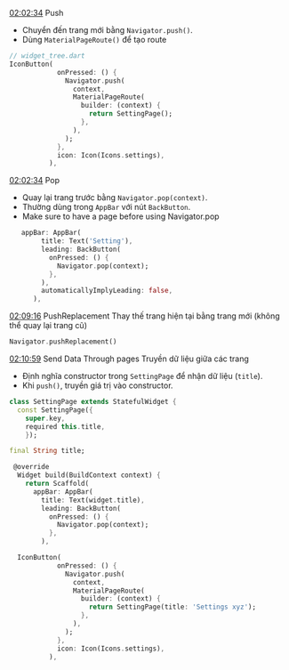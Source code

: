 [02:02:34](https://www.youtube.com/watch?v=3kaGC_DrUnw&list=WL&index=1&t=7354s) Push
- Chuyển đến trang mới bằng `Navigator.push()`.
- Dùng `MaterialPageRoute()` để tạo route
```dart
// widget_tree.dart
IconButton(
            onPressed: () {
              Navigator.push(
                context,
                MaterialPageRoute(
                  builder: (context) {
                    return SettingPage();
                  },
                ),
              );
            },
            icon: Icon(Icons.settings),
          ),
```

[02:02:34](https://www.youtube.com/watch?v=3kaGC_DrUnw&list=WL&index=1&t=7354s) Pop
- Quay lại trang trước bằng `Navigator.pop(context)`.
- Thường dùng trong `AppBar` với nút `BackButton`.
- Make sure to have a page before using Navigator.pop
```dart
   appBar: AppBar(
        title: Text('Setting'),
        leading: BackButton(
          onPressed: () {
            Navigator.pop(context);
          },
        ),
        automaticallyImplyLeading: false,
      ),
```

[02:09:16](https://www.youtube.com/watch?v=3kaGC_DrUnw&list=WL&index=1&t=7756s) PushReplacement 
Thay thế trang hiện tại bằng trang mới (không thể quay lại trang cũ)

```dart
Navigator.pushReplacement()
```

[02:10:59](https://www.youtube.com/watch?v=3kaGC_DrUnw&list=WL&index=1&t=7859s) Send Data Through pages
Truyền dữ liệu giữa các trang
- Định nghĩa constructor trong `SettingPage` để nhận dữ liệu (`title`).
- Khi `push()`, truyền giá trị vào constructor.
```dart
class SettingPage extends StatefulWidget {
  const SettingPage({
    super.key,
    required this.title,
    });

final String title;

 @override
  Widget build(BuildContext context) {
    return Scaffold(
      appBar: AppBar(
        title: Text(widget.title),
        leading: BackButton(
          onPressed: () {
            Navigator.pop(context);
          },
        ),
```

```dart
  IconButton(
            onPressed: () {
              Navigator.push(
                context,
                MaterialPageRoute(
                  builder: (context) {
                    return SettingPage(title: 'Settings xyz');
                  },
                ),
              );
            },
            icon: Icon(Icons.settings),
          ),
```

